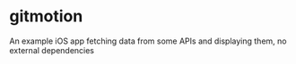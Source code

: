 # gitmotion
An example iOS app fetching data from some APIs and displaying them, no external dependencies
